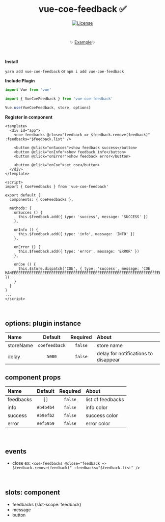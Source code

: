 <h1 align="center">vue-coe-feedback ✅</h1>

<p align="center">
  <a href="#"><img src="https://img.shields.io/npm/l/vuelidation.svg" alt="License" target="_blank"></a>
</p>

<br>

<p align="center">
  ✨ <a href="#">Example</a>✨
</p>

<br>

**Install**

`yarn add vue-coe-feedback`
or
`npm i add vue-coe-feedback`


**Include Plugin**
```javascript
import Vue from 'vue'

import { VueCoeFeedback } from 'vue-coe-feedback'

Vue.use(VueCoeFeedback, store, options)
```

**Register in component**
```vue
<template>
  <div id="app">
    <coe-feedbacks @close="feedback => $feedback.remove(feedback)" :feedbacks="$feedback.list" />

    <button @click="onSucces">show feedback success</button>
    <button @click="onInfo">show feedback info</button>
    <button @click="onError">show feedback error</button>

    <button @click="onCoe">set coe</button>
  </div>
</template>

<script>
import { CoeFeedbacks } from 'vue-coe-feedback'

export default {
  components: { CoeFeedbacks },
  
  methods: {
    onSucces () {
      this.$feedback.add({ type: 'success', message: 'SUCCESS' })
    },

    onInfo () {
      this.$feedback.add({ type: 'info', message: 'INFO' })
    },

    onError () {
      this.$feedback.add({ type: 'error', message: 'ERROR' })
    },

    onCoe () {
      this.$store.dispatch('COE', { type: 'success', message: 'COÉ MANÉÉÉÉÉÉÉÉÉÉÉÉÉÉÉÉÉÉÉÉÉÉÉÉÉÉÉÉÉÉÉÉÉÉÉÉÉÉÉÉÉÉÉÉÉÉÉÉÉÉÉÉÉÉÉÉÉÉÉÉÉÉÉÉÉÉÉÉÉÉÉÉÉÉÉÉÉÉÉÉÉÉÉÉÉÉÉÉÉÉÉÉÉÉÉÉÉÉÉÉÉÉÉÉÉÉÉÉÉÉ!' })
    }
  }
}
...
</script>
```

<br>

## options: plugin instance

Name          | Default        | Required | About
:-------------|:--------------:|:--------:|:-------------------------
storeName     | `coefeedback`  | `false`  | store name
delay         | `5000`         | `false`  | delay for notifications to disappear

## component props

Name          | Default        | Required | About
:-------------|:--------------:|:--------:|:-------------------------
feedbacks     | `[]`           | `false`  | list of feedbacks
info          | `#b4b4b4`      | `false`  | info color 
success       | `#59efb2`      | `false`  | success color 
error         | `#ef5959`      | `false`  | error color 

<br>

## events

- close
ex: `<coe-feedbacks @close="feedback => $feedback.remove(feedback)" :feedbacks="$feedback.list" />`

<br>

## slots: component

- feedbacks (slot-scope: feedback)
- message
- button
